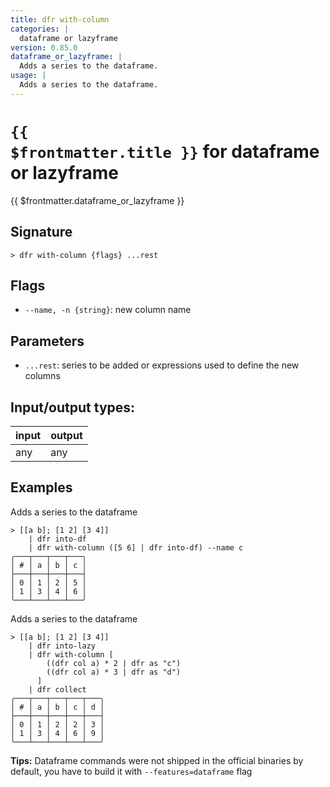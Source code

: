 ```yaml
---
title: dfr with-column
categories: |
  dataframe or lazyframe
version: 0.85.0
dataframe_or_lazyframe: |
  Adds a series to the dataframe.
usage: |
  Adds a series to the dataframe.
---
```

<!-- This file is automatically generated. Please edit the command in https://github.com/nushell/nushell instead. -->

# <code>{{ $frontmatter.title }}</code> for dataframe or lazyframe

<div class='command-title'>{{ $frontmatter.dataframe_or_lazyframe }}</div>

## Signature

```> dfr with-column {flags} ...rest```

## Flags

 -  `--name, -n {string}`: new column name

## Parameters

 -  `...rest`: series to be added or expressions used to define the new columns


## Input/output types:

| input | output |
| ----- | ------ |
| any   | any    |

## Examples

Adds a series to the dataframe
```nu
> [[a b]; [1 2] [3 4]]
    | dfr into-df
    | dfr with-column ([5 6] | dfr into-df) --name c
╭───┬───┬───┬───╮
│ # │ a │ b │ c │
├───┼───┼───┼───┤
│ 0 │ 1 │ 2 │ 5 │
│ 1 │ 3 │ 4 │ 6 │
╰───┴───┴───┴───╯

```

Adds a series to the dataframe
```nu
> [[a b]; [1 2] [3 4]]
    | dfr into-lazy
    | dfr with-column [
        ((dfr col a) * 2 | dfr as "c")
        ((dfr col a) * 3 | dfr as "d")
      ]
    | dfr collect
╭───┬───┬───┬───┬───╮
│ # │ a │ b │ c │ d │
├───┼───┼───┼───┼───┤
│ 0 │ 1 │ 2 │ 2 │ 3 │
│ 1 │ 3 │ 4 │ 6 │ 9 │
╰───┴───┴───┴───┴───╯

```


**Tips:** Dataframe commands were not shipped in the official binaries by default, you have to build it with `--features=dataframe` flag